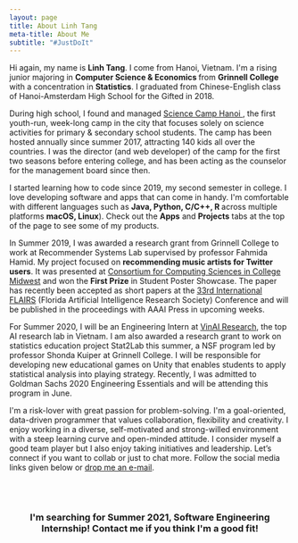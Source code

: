 ```yaml
---
layout: page
title: About Linh Tang
meta-title: About Me
subtitle: "#JustDoIt"
---
```


<div id="aboutme-section">

<p class="about-text">
<span class="fa fa-graduation-cap about-icon"></span>
Hi again, my name is <strong>Linh Tang</strong>. I come from Hanoi, Vietnam. I'm a rising junior majoring in <strong>Computer Science & Economics </strong> from <strong>Grinnell College</strong> with a concentration in <strong>Statistics</strong>. I graduated from Chinese-English class of Hanoi-Amsterdam High School for the Gifted in 2018.
</p>

<p class="about-text">
<span class="fa fa-star about-icon"></span>
During high school, I found and managed <a target="_blank" href= "https://traihekhoahoc.org"> Science Camp Hanoi </a>, the first youth-run, week-long camp in the city that focuses solely on science activities for primary & secondary school students. The camp has been hosted annually since summer 2017, attracting 140 kids all over the countries. I was the director (and web developer) of the camp for the first two seasons before entering college, and has been acting as the counselor for the management board since then.
</p>

<p class="about-text">
<span class="fa fa-code about-icon"></span>
I started learning how to code since 2019, my second semester in college. I love developing software and apps that can come in handy. I'm comfortable with different languages such as <strong> Java, Python, C/C++, R </strong> across multiple platforms <strong>macOS, Linux</strong>). Check out the <strong>Apps</strong> and <strong>Projects</strong> tabs at the top of the page to see some of my products.
</p>

<p class="about-text">
<span class="fa fa-graduation-cap about-icon"></span>
In Summer 2019, I was awarded a research grant from Grinnell College to work at Recommender Systems Lab supervised by professor Fahmida Hamid. My project focused on <strong>recommending music artists for Twitter users</strong>. It was presented at <a target="_blank" href= "https://ccscmw2019.aiello.io">Consortium for Computing Sciences in College Midwest</a> and won the <strong>First Prize</strong> in Student Poster Showcase. The paper has recently been accepted as short papers at the <a target="_blank" href="https://www.flairs-33.info/home">33rd International FLAIRS</a> (Florida Artificial Intelligence Research Society) Conference and will be published in the proceedings with AAAI Press in upcoming weeks.
</p>

<p class="about-text">
<span class="fa fa-calendar about-icon"></span>
For Summer 2020, I will be an Engineering Intern at <a target="_blank" href="https://www.vinai.io/"> VinAI Research</a>, the top AI research lab in Vietnam. I am also awarded a research grant to work on statistics education project Stat2Lab this summer, a NSF program led by professor Shonda Kuiper at Grinnell College. I will be responsible for developing new educational games on Unity that enables students to apply statistical analysis into playing strategy. Recently, I was admitted to Goldman Sachs 2020 Engineering Essentials and will be attending this program in June.
</p>

<p class="about-text">
<span class="fa fa-envelope about-icon"></span>
I'm a risk-lover with great passion for problem-solving. I'm a goal-oriented, data-driven programmer that values collaboration, flexibility and creativity. I enjoy working in a diverse, self-motivated and strong-willed environment with a steep learning curve and open-minded attitude. I consider myself a good team player but I also enjoy taking initiatives and leadership. Let’s connect if you want to collab or just to chat more. Follow the social media links given below or <a target="_blank" href="mailto:tanglinh@grinnell.edu">drop me an e-mail</a>.
</p>

<br>

<br>
<center><h3>I'm searching for Summer 2021, Software Engineering Internship! Contact me if you think I'm a good fit! </h3><center>
